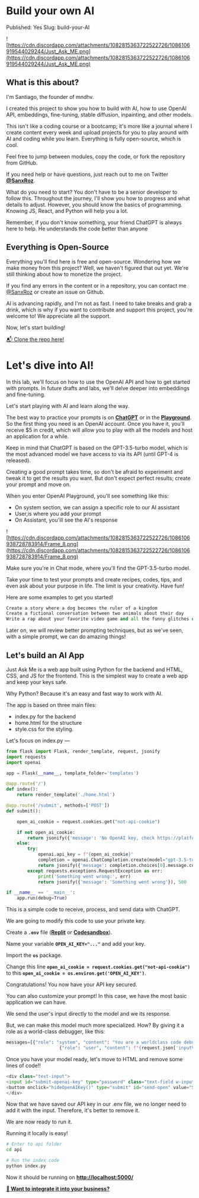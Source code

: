# Build your own AI

Published: Yes
Slug: build-your-AI

![https://cdn.discordapp.com/attachments/1082815363722522726/1086106919544029244/Just_Ask_ME.png](https://cdn.discordapp.com/attachments/1082815363722522726/1086106919544029244/Just_Ask_ME.png)

## What is this about?

I'm Santiago, the founder of mndhv.

I created this project to show you how to build with AI, how to use OpenAI API, embeddings, fine-tuning, stable diffusion, inpainting, and other models.

This isn't like a coding course or a bootcamp; it's more like a journal where I create content every week and upload projects for you to play around with AI and coding while you learn. Everything is fully open-source, which is cool.

Feel free to jump between modules, copy the code, or fork the repository from GitHub.

If you need help or have questions, just reach out to me on Twitter **[@SanxRoz](https://twitter.com/SanxRoz)**.

What do you need to start? You don't have to be a senior developer to follow this. Throughout the journey, I'll show you how to progress and what details to adjust. However, you should know the basics of programming. Knowing JS, React, and Python will help you a lot.

Remember, if you don't know something, your friend ChatGPT is always here to help. He understands the code better than anyone

## Everything is Open-Source

Everything you'll find here is free and open-source. Wondering how we make money from this project? Well, we haven't figured that out yet. We're still thinking about how to monetize the project.

If you find any errors in the content or in a repository, you can contact me [@SanxRoz](https://twitter.com/SanxRoz) or create an issue on Github.

AI is advancing rapidly, and I'm not as fast. I need to take breaks and grab a drink, which is why if you want to contribute and support this project, you're welcome to! We appreciate all the support.

Now, let's start building!

[📬 Clone the repo here!](https://www.notion.so/Clone-the-repo-here-9d8f5afb77904f7ba16004310aeaf09f?pvs=21)

# Let's dive into AI!

In this lab, we'll focus on how to use the OpenAI API and how to get started with prompts. In future drafts and labs, we'll delve deeper into embeddings and fine-tuning.

Let's start playing with AI and learn along the way.

The best way to practice your prompts is on **[ChatGPT](https://chat.openai.com/chat)** or in the **[Playground](https://platform.openai.com/playground)**. So the first thing you need is an OpenAI account. Once you have it, you'll receive $5 in credit, which will allow you to play with all the models and host an application for a while.

Keep in mind that ChatGPT is based on the GPT-3.5-turbo model, which is the most advanced model we have access to via its API (until GPT-4 is released).

Creating a good prompt takes time, so don't be afraid to experiment and tweak it to get the results you want. But don't expect perfect results; create your prompt and move on.

When you enter OpenAI Playground, you'll see something like this:

- On system section, we can assign a specific role to our AI assistant
- User,is where you add your prompt
- On Assistant, you’ill see the AI's response

![https://cdn.discordapp.com/attachments/1082815363722522726/1086106938728783914/Frame_8.png](https://cdn.discordapp.com/attachments/1082815363722522726/1086106938728783914/Frame_8.png)

Make sure you're in Chat mode, where you'll find the GPT-3.5-turbo model.

Take your time to test your prompts and create recipes, codes, tips, and even ask about your purpose in life. The limit is your creativity. Have fun!

Here are some examples to get you started!

```python
Create a story where a dog becomes the ruler of a kingdom
Create a fictional conversation between two animals about their day
Write a rap about your favorite video game and all the funny glitches or bugs that you have encountered.
```

Later on, we will review better prompting techniques, but as we've seen, with a simple prompt, we can do amazing things!

## **Let's build an AI App**

Just Ask Me is a web app built using Python for the backend and HTML, CSS, and JS for the frontend. This is the simplest way to create a web app and keep your keys safe.

Why Python? Because it's an easy and fast way to work with AI.

The app is based on three main files: 

- index.py for the backend
- home.html for the structure
- style.css for the styling.

Let's focus on index.py — 

```python
from flask import Flask, render_template, request, jsonify
import requests
import openai

app = Flask(__name__, template_folder='templates')

@app.route('/')
def index():
    return render_template('./home.html')

@app.route('/submit', methods=['POST'])
def submit():

    open_ai_cookie = request.cookies.get("not-api-cookie")

    if not open_ai_cookie:
        return jsonify({'message': 'No OpenAI key, check https://platform.openai.com/account/api-keys for your key'})
    else:
        try:
            openai.api_key = f"{open_ai_cookie}"
            completion = openai.ChatCompletion.create(model="gpt-3.5-turbo", messages=[{"role": "user", "content": f"{request.json['inputValue']}"}])
            return jsonify({'message': completion.choices[0].message.content})
        except requests.exceptions.RequestException as err:
            print('Something went wrong:', err)
            return jsonify({'message': 'Something went wrong'}), 500

if __name__ == '__main__':
    app.run(debug=True)
```

This is a simple code to receive, process, and send data with ChatGPT.

We are going to modify this code to use your private key.

Create a **`.env`** file (**[Replit](https://replit.com/talk/ask/How-to-use-environment-variables-with-Python/141674)** or **[Codesandbox](https://codesandbox.io/docs/learn/environment/secrets)**).

Name your variable **`OPEN_AI_KEY="..."`** and add your key.

Import the **`os`** package.

Change this line **`open_ai_cookie = request.cookies.get("not-api-cookie")`** to this **`open_ai_cookie = os.environ.get('OPEN_AI_KEY')`**.

Congratulations! You now have your API key secured.

You can also customize your prompt! In this case, we have the most basic application we can have.

We send the user's input directly to the model and we its response.

But, we can make this model much more specialized. How? By giving it a role as a world-class debugger, like this:

```python
messages=[{"role": "system", "content": "You are a worldclass code debugger"},
					{"role": "user", "content": f"{request.json['inputValue']}"}])
```

Once you have your model ready, let's move to HTML and remove some lines of code!!

```python
<div class="text-input">
<input id="submit-openai-key" type="password" class="text-field w-input" maxlength="256" name="name" data-name="Name" placeholder="Enter your OpenAI API KEY" id="name">
<buttom onclick="hideOpenAIKey()" type="submit" id="send-open" value="Save" class="submit-button w-button">Save</buttom>
</div>
```

Now that we have saved our API key in our .env file, we no longer need to add it with the input. Therefore, it's better to remove it.

We are now ready to run it.

Running it locally is easy!

```bash
# Enter to api folder
cd api

# Run the index code
python index.py
```

Now it should be running on **[http://localhost:5000/](http://localhost:5000/)**

[**🎉 Want to integrate it into your business?**](https://www.notion.so/Want-to-integrate-it-into-your-business-4f92bd6586754fd0aa09925203a0dc74?pvs=21)
